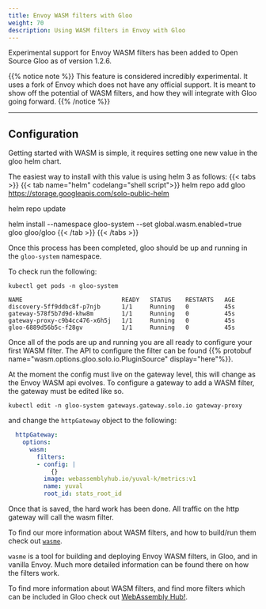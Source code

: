 ```yaml
---
title: Envoy WASM filters with Gloo
weight: 70
description: Using WASM filters in Envoy with Gloo
---
```


Experimental support for Envoy WASM filters has been added to Open Source Gloo as of version 1.2.6.

{{% notice note %}}
This feature is considered incredibly experimental. It uses a fork of Envoy which does not have any official support. It 
is meant to show off the potential of WASM filters, and how they will integrate with Gloo going forward.
{{% /notice %}}

---

## Configuration

Getting started with WASM is simple, it requires setting one new value in the gloo helm chart.

The easiest way to install with this value is using helm 3 as follows:
{{< tabs >}}
{{< tab name="helm" codelang="shell script">}}
helm repo add gloo https://storage.googleapis.com/solo-public-helm

helm repo update

helm install --namespace gloo-system --set global.wasm.enabled=true gloo gloo/gloo
{{< /tab >}}
{{< /tabs >}}

Once this process has been completed, gloo should be up and running in the `gloo-system` namespace.

To check run the following:
```shell script
kubectl get pods -n gloo-system
``` 
```shell script
NAME                            READY   STATUS    RESTARTS   AGE
discovery-5ff9ddbc8f-p7njb      1/1     Running   0          45s
gateway-578f5b7d9d-khw8m        1/1     Running   0          45s
gateway-proxy-c9b4cc476-x6h5j   1/1     Running   0          45s
gloo-6889d56b5c-f28gv           1/1     Running   0          45s
```

Once all of the pods are up and running you are all ready to configure your first WASM filter. The API to configure the filter can be found {{% protobuf name="wasm.options.gloo.solo.io.PluginSource" display="here"%}}.

At the moment the config must live on the gateway level, this will change as the Envoy WASM api evolves. To configure a gateway
to add a WASM filter, the gateway must be edited like so.

```shell
kubectl edit -n gloo-system gateways.gateway.solo.io gateway-proxy
```

and change the `httpGateway` object to the following:

```yaml
  httpGateway:
    options:
      wasm:
        filters:
        - config: |
            {}
          image: webassemblyhub.io/yuval-k/metrics:v1
          name: yuval
          root_id: stats_root_id
```

Once that is saved, the hard work has been done. All traffic on the http gateway will call the wasm filter.

To find our more information about WASM filters, and how to build/run them check out [`wasme`](https://github.com/solo-io/wasme).

`wasme` is a tool for building and deploying Envoy WASM filters, in Gloo, and in vanilla Envoy. Much more detailed information can be found there on how the filters work.

To find more information about WASM filters, and find more filters which can be included in Gloo check out [WebAssembly Hub!](https://webassemblyhub.io/).
